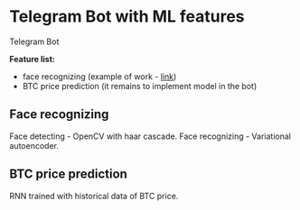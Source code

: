 # Telegram Bot with ML features

Telegram Bot

**Feature list:**
- face recognizing (example of work - [link](http://194.58.111.228/messages.html))
- BTC price prediction (it remains to implement model in the bot)

## Face recognizing
Face detecting - OpenCV with haar cascade. 
Face recognizing - Variational autoencoder.

## BTC price prediction
RNN trained with historical data of BTC price.

